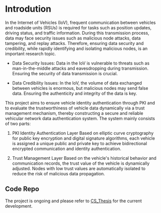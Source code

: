 # Introdution
In the Internet of Vehicles (IoV), frequent communication between vehicles and roadside units (RSUs) is required for tasks such as position updates, driving status, and traffic information. During this transmission process, data may face security issues such as malicious node attacks, data tampering, and replay attacks. Therefore, ensuring data security and credibility, while rapidly identifying and isolating malicious nodes, is an important research topic.

- Data Security Issues: Data in the IoV is vulnerable to threats such as man-in-the-middle attacks and eavesdropping during transmission. Ensuring the security of data transmission is crucial.  

- Data Credibility Issues: In the IoV, the volume of data exchanged between vehicles is enormous, but malicious nodes may send false data. Ensuring the authenticity and integrity of the data is key.

This project aims to ensure vehicle identity authentication through PKI and to evaluate the trustworthiness of vehicle data dynamically via a trust management mechanism, thereby constructing a secure and reliable vehicular network data authentication system.
The system mainly consists of two parts:

1. PKI Identity Authentication Layer
Based on elliptic curve cryptography for public key encryption and digital signature algorithms, each vehicle is assigned a unique public and private key to achieve bidirectional encrypted communication and identity authentication.

2. Trust Management Layer
Based on the vehicle's historical behavior and communication records, the trust value of the vehicle is dynamically adjusted. Nodes with low trust values are automatically isolated to reduce the risk of malicious data propagation.


## Code Repo
The project is ongoing and please refer to [CS_Thesis](https://github.com/Skylar-xty/CS_Thesis) for the current development.